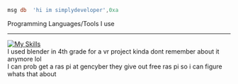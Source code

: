 ```asm
msg db	'hi im simplydeveloper',0xa
```
Programming Languages/Tools I use <hr>
[![My Skills](https://skillicons.dev/icons?i=js,html,css,cpp,cs,c,nodejs,java,react,cloudflare,dotnet,git,github,lua,netlify,rust,blender,mysql,docker,regex,php,py,ts,vscode,visualstudio,wasm,ps)](https://skillicons.dev)
<br>I used blender in 4th grade for a vr project kinda dont remember about it anymore lol 
<br> I can prob get a ras pi at gencyber they give out free ras pi so i can figure whats that about
